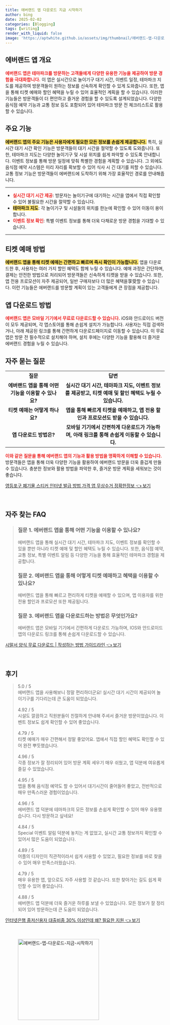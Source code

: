 ```yaml
---
title: 에버랜드 앱 다운로드 지금 시작하기
author: bing
date: 2025-02-02
categories: [Blogging]
tags: [writing]
render_with_liquid: false
image: 'https://aptwhite.github.io/assets/img/thumbnail/에버랜드-앱-다운로드-지금-시작하기.webp'
---
```



<h2 id='에버랜드 앱 개요'>에버랜드 앱 개요</h2>

<p><b><span style="color: #ee2323;">에버랜드 앱은 테마파크를 방문하는 고객들에게 다양한 유용한 기능을 제공하여 방문 경험을 극대화합니다.</span></b> 이 앱은 실시간으로 놀이기구 대기 시간, 이벤트 일정, 테마파크 지도를 제공하여 방문객들이 원하는 정보를 신속하게 확인할 수 있게 도와줍니다. 또한, 앱을 통해 티켓 예매와 할인 혜택을 누릴 수 있어 효율적인 계획을 할 수 있습니다. 이러한 기능들은 방문객들이 더 편안하고 즐거운 경험을 할 수 있도록 설계되었습니다. 다양한 음식점 예약 기능과 교통 정보 등도 포함되어 있어 테마파크 방문 전 체크리스트로 활용할 수 있습니다.</p>

<h2 id='주요 기능'>주요 기능</h2>

<p><b><span style="background-color: #ffe066;">에버랜드 앱의 주요 기능은 사용자에게 필요한 모든 정보를 손쉽게 제공합니다.</span></b> 특히, 실시간 대기 시간 확인 기능은 방문객들이 대기 시간을 절약할 수 있도록 도와줍니다. 또한, 테마파크 지도는 다양한 놀이기구 및 시설 위치를 쉽게 파악할 수 있도록 안내합니다. 이벤트 정보를 통해 방문 일정에 맞춰 특별한 경험을 계획할 수 있습니다. 그 외에도 음식점 예약 시스템은 미리 자리를 확보할 수 있어 식사 시 긴 대기를 피할 수 있습니다. 교통 정보 기능은 방문객들이 에버랜드에 도착하기 위해 가장 효율적인 경로를 안내해줍니다.</p>

<hr />

<ul>
    <li><b><span style="color: #ee2323;">실시간 대기 시간 제공</span></b>: 방문자는 놀이기구에 대기하는 시간을 앱에서 직접 확인할 수 있어 불필요한 시간을 절약할 수 있습니다.</li>
    <li><b><span style="background-color: #ffe066;">테마파크 지도</span></b>: 각 놀이기구 및 시설들의 위치를 한눈에 확인할 수 있어 이동이 용이합니다.</li>
    <li><b><span style="color: #ee2323;">이벤트 정보 확인</span></b>: 특별 이벤트 정보를 통해 더욱 다채로운 방문 경험을 기대할 수 있습니다.</li>
</ul>

<hr />

<h2 id='티켓 예매 방법'>티켓 예매 방법</h2>

<p><b><span style="background-color: #ffe066;">에버랜드 앱을 통해 티켓 예매는 간편하고 빠르며 즉시 확인이 가능합니다.</span></b> 앱을 다운로드한 후, 사용자는 여러 가지 할인 혜택도 함께 누릴 수 있습니다. 예매 과정은 간단하며, 결제는 안전한 방법으로 처리되어 방문객들은 신속하게 티켓을 받을 수 있습니다. 또한, 앱 전용 프로모션이 자주 제공되어, 일반 구매자보다 더 많은 혜택을享受할 수 있습니다. 이런 기능들은 에버랜드를 방문할 계획이 있는 고객들에게 큰 장점을 제공합니다.</p>

<h2 id='앱 다운로드 방법'>앱 다운로드 방법</h2>

<p><b><span style="color: #ee2323;">에버랜드 앱은 모바일 기기에서 무료로 다운로드할 수 있습니다.</span></b> iOS와 안드로이드 버전이 모두 제공되며, 각 앱스토어를 통해 손쉽게 설치가 가능합니다. 사용자는 직접 검색하거나, 아래 제공된 링크를 통해 간편하게 다운로드페이지로 이동할 수 있습니다. 이 무료 앱은 방문 전 필수적으로 설치해야 하며, 설치 후에는 다양한 기능을 활용해 더 즐거운 에버랜드 경험을 누릴 수 있습니다.</p>

<h2 id='FAQ'>자주 묻는 질문</h2>

<table>
    <tr>
        <td style="text-align: center; height: 17px;"><b>질문</b></td>
        <td style="text-align: center; height: 17px;"><b>답변</b></td>
    </tr>
    <tr>
        <td style="text-align: center; height: 17px;"><b>에버랜드 앱을 통해 어떤 기능을 이용할 수 있나요?</b></td>
        <td style="text-align: center; height: 17px;"><b>실시간 대기 시간, 테마파크 지도, 이벤트 정보를 제공받고, 티켓 예매 및 할인 혜택도 누릴 수 있습니다.</b></td>
    </tr>
    <tr>
        <td style="text-align: center; height: 17px;"><b>티켓 예매는 어떻게 하나요?</b></td>
        <td style="text-align: center; height: 17px;"><b>앱을 통해 빠르게 티켓을 예매하고, 앱 전용 할인과 프로모션도 받을 수 있습니다.</b></td>
    </tr>
    <tr>
        <td style="text-align: center; height: 17px;"><b>앱 다운로드 방법은?</b></td>
        <td style="text-align: center; height: 17px;"><b>모바일 기기에서 간편하게 다운로드가 가능하며, 아래 링크를 통해 손쉽게 이동할 수 있습니다.</b></td>
    </tr>
</table>

<p><b><span style="color: #ee2323;">이와 같은 질문을 통해 에버랜드 앱의 기능과 활용 방법을 명확하게 이해할 수 있습니다.</span></b> 방문객들은 앱을 통해 더욱 다양한 기능을 활용하여 에버랜드 방문을 더욱 즐겁게 만들 수 있습니다. 충분한 정보와 활용 방법을 파악한 후, 즐거운 방문 계획을 세워보는 것이 좋습니다.</p>


<p><a class="click-button" title="영등포구 폐기물 스티커 인터넷 발급 방법 가격 앱 무상수거 정확한정보" href="https://aptwhite.github.io/posts/%EC%98%81%EB%93%B1%ED%8F%AC%EA%B5%AC-%ED%8F%90%EA%B8%B0%EB%AC%BC-%EC%8A%A4%ED%8B%B0%EC%BB%A4-%EC%9D%B8%ED%84%B0%EB%84%B7-%EB%B0%9C%EA%B8%89-%EB%B0%A9%EB%B2%95-%EA%B0%80%EA%B2%A9-%EC%95%B1-%EB%AC%B4%EC%83%81%EC%88%98%EA%B1%B0-%EC%A0%95%ED%99%95%ED%95%9C%EC%A0%95%EB%B3%B4/" rel="dofollow">영등포구 폐기물 스티커 인터넷 발급 방법 가격 앱 무상수거 정확한정보 👈 보기</a></p><br>
<h2 id='자주_찾는_FAQ'>자주 찾는 FAQ</h2>
<div itemscope="" itemtype="https://schema.org/FAQPage"> 
<blockquote> 
<div itemscope="" itemprop="mainEntity" itemtype="https://schema.org/Question"> 
<h3 itemprop="name">질문 1. 에버랜드 앱을 통해 어떤 기능을 이용할 수 있나요?</h3> 
<div itemscope="" itemprop="acceptedAnswer" itemtype="https://schema.org/Answer"> 
<span itemprop="text"> 
<p>에버랜드 앱을 통해 실시간 대기 시간, 테마파크 지도, 이벤트 정보를 확인할 수 있을 뿐만 아니라 티켓 예매 및 할인 혜택도 누릴 수 있습니다. 또한, 음식점 예약, 교통 정보, 특별 이벤트 알림 등 다양한 기능을 통해 효율적인 테마파크 경험을 제공합니다.</p> 
</span> 
</div> 
</div> 

<div itemscope="" itemprop="mainEntity" itemtype="https://schema.org/Question"> 
<h3 itemprop="name">질문 2. 에버랜드 앱을 통해 어떻게 티켓 예매하고 혜택을 이용할 수 있나요?</h3> 
<div itemscope="" itemprop="acceptedAnswer" itemtype="https://schema.org/Answer"> 
<span itemprop="text"> 
<p>에버랜드 앱을 통해 빠르고 편리하게 티켓을 예매할 수 있으며, 앱 이용자를 위한 전용 할인과 프로모션 또한 제공됩니다.</p> 
</span> 
</div> 
</div> 

<div itemscope="" itemprop="mainEntity" itemtype="https://schema.org/Question"> 
<h3 itemprop="name">질문 3. 에버랜드 앱을 다운로드하는 방법은 무엇인가요?</h3> 
<div itemscope="" itemprop="acceptedAnswer" itemtype="https://schema.org/Answer"> 
<span itemprop="text"> 
<p>에버랜드 앱은 모바일 기기에서 간편하게 다운로드 가능하며, IOS와 안드로이드 앱의 다운로드 링크를 통해 손쉽게 다운로드할 수 있습니다.</p> 
</span> 
</div> 
</div> 

</blockquote> 
</div>
<p><a class="click-button" title="시말서 양식 무료 다운로드 | 작성하는 방법 가이드라인" href="https://aptwhite.github.io/posts/%EC%8B%9C%EB%A7%90%EC%84%9C-%EC%96%91%EC%8B%9D-%EB%AC%B4%EB%A3%8C-%EB%8B%A4%EC%9A%B4%EB%A1%9C%EB%93%9C-%EC%9E%91%EC%84%B1%ED%95%98%EB%8A%94-%EB%B0%A9%EB%B2%95-%EA%B0%80%EC%9D%B4%EB%93%9C%EB%9D%BC%EC%9D%B8/" rel="dofollow">시말서 양식 무료 다운로드 | 작성하는 방법 가이드라인 👈 보기</a></p><br>
<h2 id='후기'>후기</h2>
<div itemscope itemtype="https://schema.org/Product">
  <blockquote>
  <div itemprop="review" itemscope itemtype="https://schema.org/Review">
      <div itemprop="reviewRating" itemscope itemtype="https://schema.org/Rating"> <span itemprop="ratingValue">5.0</span> / <span itemprop="bestRating">5</span> </div>
      <span itemprop="reviewBody">에버랜드 앱을 사용해보니 정말 편리하더군요! 실시간 대기 시간이 제공되어 놀이기구를 기다리는데 큰 도움이 되었습니다.</span>
  </div>
  <br>
  <div itemprop="review" itemscope itemtype="https://schema.org/Review">
      <div itemprop="reviewRating" itemscope itemtype="https://schema.org/Rating"> <span itemprop="ratingValue">4.92</span> / <span itemprop="bestRating">5</span> </div>
      <span itemprop="reviewBody">시설도 깔끔하고 직원분들이 친절하게 안내해 주셔서 즐거운 방문이었습니다. 이벤트 정보도 쉽게 확인할 수 있어 좋았습니다.</span>
  </div>
  <br>
  <div itemprop="review" itemscope itemtype="https://schema.org/Review">
      <div itemprop="reviewRating" itemscope itemtype="https://schema.org/Rating"> <span itemprop="ratingValue">4.79</span> / <span itemprop="bestRating">5</span> </div>
      <span itemprop="reviewBody">티켓 예매가 매우 간편해서 정말 좋았어요. 앱에서 직접 할인 혜택도 확인할 수 있어 완전 뿌듯했습니다.</span>
  </div>
  <br>
  <div itemprop="review" itemscope itemtype="https://schema.org/Review">
      <div itemprop="reviewRating" itemscope itemtype="https://schema.org/Rating"> <span itemprop="ratingValue">4.96</span> / <span itemprop="bestRating">5</span> </div>
      <span itemprop="reviewBody">각종 정보가 잘 정리되어 있어 방문 계획 세우기 매우 쉬웠고, 앱 덕분에 여유롭게 즐길 수 있었습니다.</span>
  </div>
  <br>
  <div itemprop="review" itemscope itemtype="https://schema.org/Review">
      <div itemprop="reviewRating" itemscope itemtype="https://schema.org/Rating"> <span itemprop="ratingValue">4.95</span> / <span itemprop="bestRating">5</span> </div>
      <span itemprop="reviewBody">앱을 통해 음식점 예약도 할 수 있어서 대기시간이 줄어들어 좋았고, 전반적으로 매우 만족스러운 경험이었습니다.</span>
  </div>
  <br>
  <div itemprop="review" itemscope itemtype="https://schema.org/Review">
      <div itemprop="reviewRating" itemscope itemtype="https://schema.org/Rating"> <span itemprop="ratingValue">4.96</span> / <span itemprop="bestRating">5</span> </div>
      <span itemprop="reviewBody">에버랜드 앱 덕분에 테마파크의 모든 정보를 손쉽게 확인할 수 있어 매우 유용했습니다. 다시 방문하고 싶네요!</span>
  </div>
  <br>
  <div itemprop="review" itemscope itemtype="https://schema.org/Review">
      <div itemprop="reviewRating" itemscope itemtype="https://schema.org/Rating"> <span itemprop="ratingValue">4.84</span> / <span itemprop="bestRating">5</span> </div>
      <span itemprop="reviewBody">Special 이벤트 알림 덕분에 놓치는 게 없었고, 실시간 교통 정보까지 확인할 수 있어서 많은 도움이 되었습니다.</span>
  </div>
  <br>
  <div itemprop="review" itemscope itemtype="https://schema.org/Review">
      <div itemprop="reviewRating" itemscope itemtype="https://schema.org/Rating"> <span itemprop="ratingValue">4.89</span> / <span itemprop="bestRating">5</span> </div>
      <span itemprop="reviewBody">어플의 디자인이 직관적이라서 쉽게 사용할 수 있었고, 필요한 정보를 바로 찾을 수 있어 매우 만족스러웠습니다.</span>
  </div>
  <br>
  <div itemprop="review" itemscope itemtype="https://schema.org/Review">
      <div itemprop="reviewRating" itemscope itemtype="https://schema.org/Rating"> <span itemprop="ratingValue">4.79</span> / <span itemprop="bestRating">5</span> </div>
      <span itemprop="reviewBody">매우 유용한 앱, 앞으로도 자주 사용할 것 같습니다. 또한 찾아가는 길도 쉽게 확인할 수 있어 좋았습니다.</span>
  </div>
  <br>
  <div itemprop="review" itemscope itemtype="https://schema.org/Review">
      <div itemprop="reviewRating" itemscope itemtype="https://schema.org/Rating"> <span itemprop="ratingValue">4.88</span> / <span itemprop="bestRating">5</span> </div>
      <span itemprop="reviewBody">에버랜드 앱 덕분에 더욱 즐거운 하루를 보낼 수 있었습니다. 모든 정보가 잘 정리되어 있어 방문하는데 큰 도움이 되었습니다.</span>
  </div>
  </blockquote>
</div>
<p><a class="click-button" title="인터넷은행 중저신용자 대출비중 30% 이상인데 왜? 필요한 지원" href="https://aptwhite.github.io/posts/%EC%9D%B8%ED%84%B0%EB%84%B7%EC%9D%80%ED%96%89-%EC%A4%91%EC%A0%80%EC%8B%A0%EC%9A%A9%EC%9E%90-%EB%8C%80%EC%B6%9C%EB%B9%84%EC%A4%91-30-%EC%9D%B4%EC%83%81%EC%9D%B8%EB%8D%B0-%EC%99%9C-%ED%95%84%EC%9A%94%ED%95%9C-%EC%A7%80%EC%9B%90/" rel="dofollow">인터넷은행 중저신용자 대출비중 30% 이상인데 왜? 필요한 지원 👈 보기</a></p><br>
<figure class="image"><img src="https://aptwhite.github.io/assets/img/thumbnail/에버랜드-앱-다운로드-지금-시작하기.webp" alt="에버랜드-앱-다운로드-지금-시작하기" width="256" height="256"></figure>